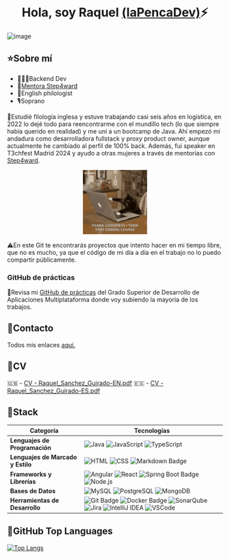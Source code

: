 <div align="center">
<h1 align="center">Hola, soy Raquel <a href="https://twitter.com/lapencadev">(laPencaDev)</a>⚡</h1>
</div>

<img width="1584" height="396" alt="image" src="https://github.com/user-attachments/assets/68a78495-4c3d-4b06-a217-c07001b4ab8d" />

## ⭐Sobre mí

- 👩🏻‍💻Backend Dev
- 💜<a href="https://step4ward.es/team/raquel/">Mentora Step4ward</a>
- 💬English philologist
- 🎙️Soprano

🔸Estudié filología inglesa y estuve trabajando casi seis años en logística, en 2022 lo dejé todo para reencontrarme con el mundillo tech (lo que siempre había querido en realidad) y me uní a un bootcamp de Java. Ahí empezó mi andadura como desarrolladora fullstack y proxy product owner, aunque actualmente he cambiado al perfil de 100% back. Además, fui speaker en T3chfest Madrid 2024 y ayudo a otras mujeres a través de mentorías con [Step4ward](https://step4ward.es/).

<div align="center">
<img src="https://github.com/lapencadev/lapencadev/blob/main/scaler-create-impact.gif?raw=true" width="150" />
</div>

⚠️En este Git te encontrarás proyectos que intento hacer en mi tiempo libre, que no es mucho, ya que el código de mi día a día en el trabajo no lo puedo compartir públicamente.

### GitHub de prácticas
🔸Revisa mi [GitHub de prácticas](https://github.com/3592917) del Grado Superior de Desarrollo de Aplicaciones Multiplataforma donde voy subiendo la mayoría de los trabajos.

## 📲Contacto 
Todos mis enlaces <a href="https://linktr.ee/lapencadev">aquí.</a>

## 🤖CV

🇬🇧 - [CV - Raquel_Sanchez_Guirado-EN.pdf](https://github.com/user-attachments/files/17660727/CV.-.Raquel_Sanchez_Guirado-EN.pdf)
🇪🇸 - [CV - Raquel_Sanchez_Guirado-ES.pdf](https://github.com/user-attachments/files/17660735/CV.-.Raquel_Sanchez_Guirado-ES.pdf)


## 🔮Stack

| Categoría                        | Tecnologías                                                                                                      |
|----------------------------------|------------------------------------------------------------------------------------------------------------------|
| **Lenguajes de Programación**    | ![Java](https://github.com/lapencadev/lapencadev/assets/110655959/e6dea241-5a88-4889-bba6-9fa2097a4706) ![JavaScript](https://img.shields.io/badge/JavaScript-F7DF1E?logo=javascript&logoColor=000&style=for-the-badge) ![TypeScript](https://github.com/lapencadev/lapencadev/assets/110655959/85ed3daf-dbaf-43ee-801b-0b5f9b55514a) |
| **Lenguajes de Marcado y Estilo**| ![HTML](https://github.com/lapencadev/lapencadev/assets/110655959/c1abfaa4-f558-4cb2-8126-db53294ef3a5) ![CSS](https://github.com/lapencadev/lapencadev/assets/110655959/7ef15ffe-ab4a-4580-87d4-052fe9f1b924) ![Markdown Badge](https://img.shields.io/badge/Markdown-000?logo=markdown&logoColor=fff&style=for-the-badge) |
| **Frameworks y Librerías**       | ![Angular](https://github.com/lapencadev/lapencadev/assets/110655959/5beb3a42-82a2-4f2e-8992-d8ab34724c8a) ![React](https://img.shields.io/badge/React-61DAFB?logo=react&logoColor=000&style=for-the-badge) ![Spring Boot Badge](https://img.shields.io/badge/Spring%20Boot-6DB33F?logo=springboot&logoColor=fff&style=for-the-badge) ![Node.js](https://img.shields.io/badge/Node.js-5FA04E?logo=nodedotjs&logoColor=fff&style=for-the-badge) |
| **Bases de Datos**               | ![MySQL](https://github.com/lapencadev/lapencadev/assets/110655959/0573b551-0c99-4633-b03e-0a4c68043e5a) ![PostgreSQL](https://github.com/lapencadev/lapencadev/assets/110655959/d7292b99-b62e-45f1-9e08-1e342b205722) ![MongoDB](https://img.shields.io/badge/MongoDB-47A248?logo=mongodb&logoColor=fff&style=for-the-badge) |
| **Herramientas de Desarrollo**   | ![Git Badge](https://img.shields.io/badge/Git-F05032?logo=git&logoColor=fff&style=for-the-badge) ![Docker Badge](https://img.shields.io/badge/Docker-2496ED?logo=docker&logoColor=fff&style=for-the-badge)  ![SonarQube](https://img.shields.io/badge/SonarQube-4E9BCD?logo=sonarqube&logoColor=fff&style=for-the-badge) ![Jira](https://img.shields.io/badge/Jira-0052CC?logo=jira&logoColor=fff&style=for-the-badge)  ![IntelliJ IDEA](https://img.shields.io/badge/IntelliJ%20IDEA-000?logo=intellijidea&logoColor=fff&style=for-the-badge) ![VSCode](https://img.shields.io/badge/Visual_Studio_Code-0078D4?style=for-the-badge&logo=visual%20studio%20code&logoColor=white) |



## 📎GitHub Top Languages

[![Top Langs](https://github-readme-stats.vercel.app/api/top-langs/?username=lapencadev&layout=donut)](https://github.com/lapencadev/github-readme-stats)


